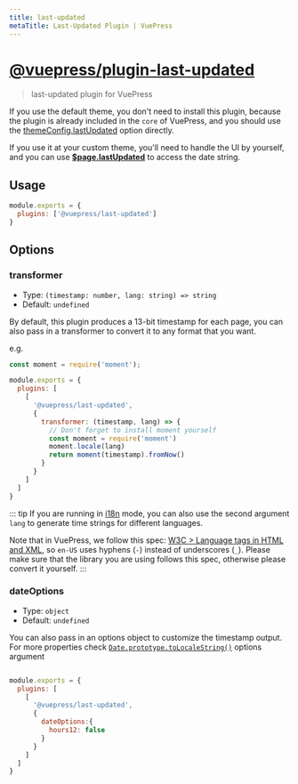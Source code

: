 ```yaml
---
title: last-updated
metaTitle: Last-Updated Plugin | VuePress
---
```


# [@vuepress/plugin-last-updated](https://github.com/vuejs/vuepress/tree/master/packages/@vuepress/plugin-last-updated)

> last-updated plugin for VuePress

If you use the default theme, you don't need to install this plugin, because the plugin is already included in the `core` of VuePress, and you should use the [themeConfig.lastUpdated](../../theme/default-theme-config.md#last-updated) option directly.

If you use it at your custom theme, you'll need to handle the UI by yourself, and you can use __[$page.lastUpdated](../../guide/global-computed.md#page)__ to access the date string.

## Usage

```js
module.exports = {
  plugins: ['@vuepress/last-updated']
}
```

## Options

### transformer

- Type: `(timestamp: number, lang: string) => string`
- Default: `undefined`

By default, this plugin produces a 13-bit timestamp for each page, you can also pass in a transformer to convert it to any format that you want.

e.g.

``` javascript
const moment = require('moment');

module.exports = {
  plugins: [
    [
      '@vuepress/last-updated',
      {
        transformer: (timestamp, lang) => {
          // Don't forget to install moment yourself
          const moment = require('moment')
          moment.locale(lang)
          return moment(timestamp).fromNow()
        }
      }
    ]
  ]
}
```

::: tip
If you are running in [i18n](../../guide/i18n.md) mode, you can also use the second argument `lang` to generate time strings for different languages.

Note that in VuePress, we follow this spec: [W3C > Language tags in HTML and XML](https://en.wikipedia.org/wiki/Language_localisation), so `en-US` uses hyphens (`-`) instead of underscores (`_`). Please make sure that the library you are using follows this spec, otherwise please convert it yourself.
:::

### dateOptions

- Type: `object`
- Default: `undefined`

You can also pass in an options object to customize the timestamp output. For more properties check [`Date.prototype.toLocaleString()`](https://developer.mozilla.org/en-US/docs/Web/JavaScript/Reference/Global_Objects/Date/toLocaleString) options argument

```js

module.exports = {
  plugins: [
    [
      '@vuepress/last-updated',
      {
        dateOptions:{
          hours12: false
        }
      }
    ]
  ]
}
```
